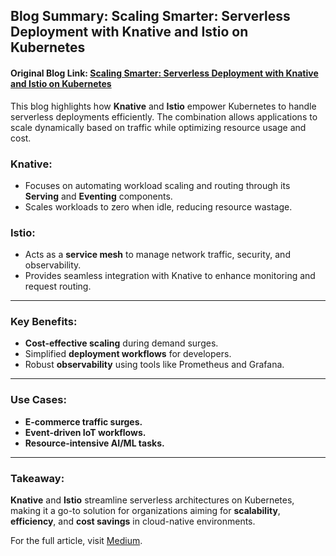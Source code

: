 ## Blog Summary: Scaling Smarter: Serverless Deployment with Knative and Istio on Kubernetes

#### Original Blog Link: [Scaling Smarter: Serverless Deployment with Knative and Istio on Kubernetes](https://www.civo.com/learn/scaling-smarter-serverless-deployment-with-knative-and-istio-on-kubernetes)

This blog highlights how **Knative** and **Istio** empower Kubernetes to handle serverless deployments efficiently. The combination allows applications to scale dynamically based on traffic while optimizing resource usage and cost.

### Knative:
- Focuses on automating workload scaling and routing through its **Serving** and **Eventing** components.
- Scales workloads to zero when idle, reducing resource wastage.

### Istio:
- Acts as a **service mesh** to manage network traffic, security, and observability.
- Provides seamless integration with Knative to enhance monitoring and request routing.

---

### Key Benefits:
- **Cost-effective scaling** during demand surges.
- Simplified **deployment workflows** for developers.
- Robust **observability** using tools like Prometheus and Grafana.

---

### Use Cases:
- **E-commerce traffic surges.**
- **Event-driven IoT workflows.**
- **Resource-intensive AI/ML tasks.**

---

### Takeaway:
**Knative** and **Istio** streamline serverless architectures on Kubernetes, making it a go-to solution for organizations aiming for **scalability**, **efficiency**, and **cost savings** in cloud-native environments.



For the full article, visit [Medium](https://medium.com/@umairkh8251).